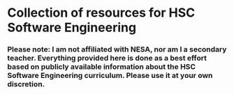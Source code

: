 # Collection of resources for HSC Software Engineering
### Please note: I am not affiliated with NESA, nor am I a secondary teacher. Everything provided here is done as a best effort based on publicly available information about the HSC Software Engineering curriculum. Please use it at your own discretion. 